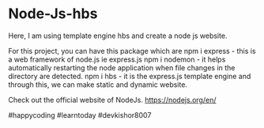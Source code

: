 # Node-Js-hbs
Here, I am using template engine hbs and create a node js website.

For this project, you can have this package which are
npm i express - this is a web framework of node.js ie express.js
npm i nodemon - it helps automatically restarting the node application when file changes in the directory are detected.
npm i hbs - it is the express.js template engine and through this, we can make static and dynamic website.

Check out the official website of NodeJs.
https://nodejs.org/en/

#happycoding #learntoday #devkishor8007
